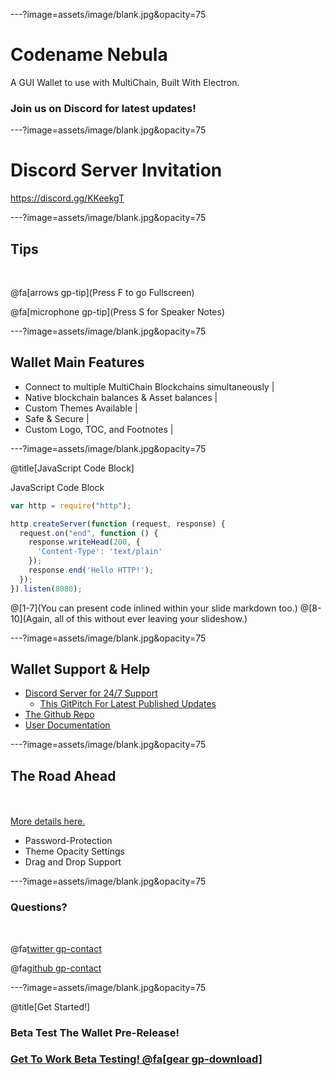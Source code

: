 ---?image=assets/image/blank.jpg&opacity=75

# Codename Nebula 

A GUI Wallet to use with MultiChain, Built With Electron.

### Join us on Discord for latest updates!

---?image=assets/image/blank.jpg&opacity=75

# Discord Server Invitation

https://discord.gg/KKeekgT

---?image=assets/image/blank.jpg&opacity=75


## Tips

<br>

@fa[arrows gp-tip](Press F to go Fullscreen)

@fa[microphone gp-tip](Press S for Speaker Notes)

---?image=assets/image/blank.jpg&opacity=75

## Wallet Main Features

- Connect to multiple MultiChain Blockchains simultaneously |
- Native blockchain balances & Asset balances |
- Custom Themes Available |
- Safe & Secure |
- Custom Logo, TOC, and Footnotes |

---?image=assets/image/blank.jpg&opacity=75

@title[JavaScript Code Block]

<p><span class="slide-title">JavaScript Code Block</span></p>

```javascript
var http = require("http");

http.createServer(function (request, response) {
  request.on("end", function () {
    response.writeHead(200, {
      'Content-Type': 'text/plain'
    });
    response.end('Hello HTTP!');
  });
}).listen(8080);
```

@[1-7](You can present code inlined within your slide markdown too.)
@[8-10](Again, all of this without ever leaving your slideshow.)

---?image=assets/image/blank.jpg&opacity=75

## Wallet Support & Help

- [Discord Server for 24/7 Support](https://discord.gg/KKeekgT)
  + [This GitPitch For Latest Published Updates](https://gitpitch.com/unibitproject/nebula) 
- [The Github Repo]()
- [User Documentation](https://gitbook.io/)

---?image=assets/image/blank.jpg&opacity=75

## The Road Ahead

<br>
<div class="left">
    <i class="fa fa-user-secret fa-5x" aria-hidden="true"> </i><br>
    <a href="https://gitpitch.com/pro-features" class="pro-link">
    More details here.</a>
</div>
<div class="right">
    <ul>
        <li>Password-Protection</li>
        <li>Theme Opacity Settings</li>
        <li>Drag and Drop Support</li>
    </ul>
</div>

---?image=assets/image/blank.jpg&opacity=75

### Questions?

<br>

@fa[twitter gp-contact](@unibitlabs)

@fa[github gp-contact](unibitlabs)

---?image=assets/image/blank.jpg&opacity=75

@title[Get Started!]

### Beta Test The Wallet Pre-Release!

### [Get To Work Beta Testing! @fa[gear gp-download]](https://discord.gg/KKeekgT)


